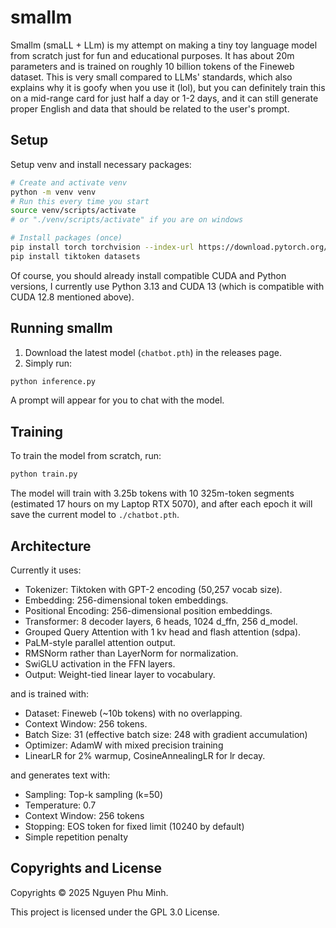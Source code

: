 # smallm

Smallm (smaLL + LLm) is my attempt on making a tiny toy language model from scratch just for fun and educational purposes. It has about 20m parameters and is trained on roughly 10 billion tokens of the Fineweb dataset. This is very small compared to LLMs' standards, which also explains why it is goofy when you use it (lol), but you can definitely train this on a mid-range card for just half a day or 1-2 days, and it can still generate proper English and data that should be related to the user's prompt.

## Setup

Setup venv and install necessary packages:

```sh
# Create and activate venv
python -m venv venv
# Run this every time you start
source venv/scripts/activate
# or "./venv/scripts/activate" if you are on windows

# Install packages (once)
pip install torch torchvision --index-url https://download.pytorch.org/whl/cu128
pip install tiktoken datasets
```

Of course, you should already install compatible CUDA and Python versions, I currently use Python 3.13 and CUDA 13 (which is compatible with CUDA 12.8 mentioned above).

## Running smallm

1. Download the latest model (`chatbot.pth`) in the releases page.
2. Simply run:
```sh
python inference.py
```

A prompt will appear for you to chat with the model.

## Training

To train the model from scratch, run:
```sh
python train.py
```

The model will train with 3.25b tokens with 10 325m-token segments (estimated 17 hours on my Laptop RTX 5070), and after each epoch it will save the current model to `./chatbot.pth`.

## Architecture

Currently it uses:

* Tokenizer: Tiktoken with GPT-2 encoding (50,257 vocab size).
* Embedding: 256-dimensional token embeddings.
* Positional Encoding: 256-dimensional position embeddings.
* Transformer: 8 decoder layers, 6 heads, 1024 d_ffn, 256 d_model.
* Grouped Query Attention with 1 kv head and flash attention (sdpa).
* PaLM-style parallel attention output.
* RMSNorm rather than LayerNorm for normalization.
* SwiGLU activation in the FFN layers.
* Output: Weight-tied linear layer to vocabulary.

and is trained with:

* Dataset: Fineweb (~10b tokens) with no overlapping.
* Context Window: 256 tokens.
* Batch Size: 31 (effective batch size: 248 with gradient accumulation)
* Optimizer: AdamW with mixed precision training
* LinearLR for 2% warmup, CosineAnnealingLR for lr decay.

and generates text with:

* Sampling: Top-k sampling (k=50)
* Temperature: 0.7
* Context Window: 256 tokens
* Stopping: EOS token for fixed limit (10240 by default)
* Simple repetition penalty

## Copyrights and License

Copyrights © 2025 Nguyen Phu Minh.

This project is licensed under the GPL 3.0 License.
